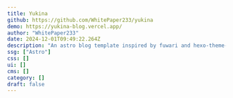 ```yaml
---
title: Yukina
github: https://github.com/WhitePaper233/yukina
demo: https://yukina-blog.vercel.app/
author: "WhitePaper233"
date: 2024-12-01T09:49:22.264Z
description: "An astro blog template inspired by fuwari and hexo-theme-shokaX."
ssg: ["Astro"]
css: []
ui: []
cms: []
category: []
draft: false
---
```

